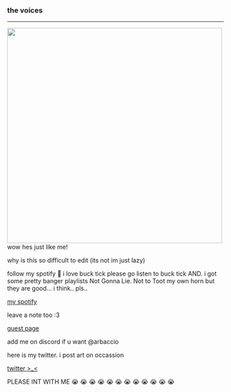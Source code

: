 ### the voices
----
<img src="https://github.com/reigensburgers/reigensburgers/assets/64338411/0e48dc0d-f481-49b1-92f8-7867f71851ba" width="500" height="500"> wow hes just like me!

why is this so difficult to edit (its not im just lazy)

follow my spotify 💪 i love buck tick please go listen to buck tick AND. i got some pretty banger playlists Not Gonna Lie. Not to Toot my own horn but they are good... i think.. pls..

[my spotify](https://open.spotify.com/user/bbyj9w4xonb7pv7xhu7gr7h78?si=ec855e36f1e841eb)

leave a note too :3 

[guest page](https://www.yourworldoftext.com/~hanako/toyaaoyagi)

add me on discord if u want @arbaccio

here is my twitter. i post art on occassion

[twitter >_<](https://twitter.com/reigensburgers)

PLEASE INT WITH ME 😭 😭 😭 😭 😭 😭 😭 😭 😭 😭 😭 😭 

<!--
**reigensburgers/reigensburgers** is a ✨ _special_ ✨ repository because its `README.md` (this file) appears on your GitHub profile.

Here are some ideas to get you started:

- 🔭 I’m currently working on ...
- 🌱 I’m currently learning ...
- 👯 I’m looking to collaborate on ...
- 🤔 I’m looking for help with ...
- 💬 Ask me about ...
- 📫 How to reach me: ...
- 😄 Pronouns: ...
- ⚡ Fun fact: ...
-->
